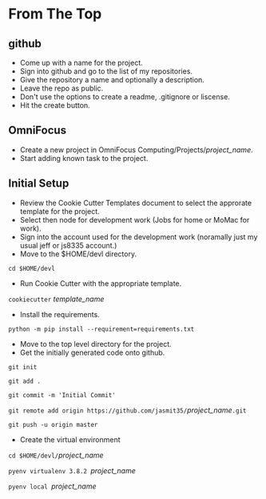 # From The Top
## github
* Come up with a name for the project.
* Sign into github and go to the list of my repositories.
* Give the repository a name and optionally a description.
* Leave the repo as public.
* Don't use the options to create a readme, .gitignore or liscense.
* Hit the create button.

## OmniFocus
* Create a new project in OmniFocus Computing/Projects/*project_name*.
* Start adding known task to the project.

## Initial Setup
* Review the Cookie Cutter Templates document to select the approrate template for the project.
* Select then node for development work (Jobs for home or MoMac for work).
* Sign into the account used for the development work (noramally just my usual jeff or js8335 account.)
* Move to the $HOME/devl directory.

`cd $HOME/devl`

* Run Cookie Cutter with the appropriate template.

`cookiecutter` *template_name*

* Install the requirements.

`python -m pip install --requirement=requirements.txt`

* Move to the top level directory for the project.
* Get the initially generated code onto github.

`git init`

`git add .`

`git commit -m 'Initial Commit'`

`git remote add origin https://github.com/jasmit35/`*project_name*`.git`

`git push -u origin master`

* Create the virtual environment

`cd $HOME/devl/`*project_name*

`pyenv virtualenv 3.8.2 `*project_name*

`pyenv local `*project_name*

 


